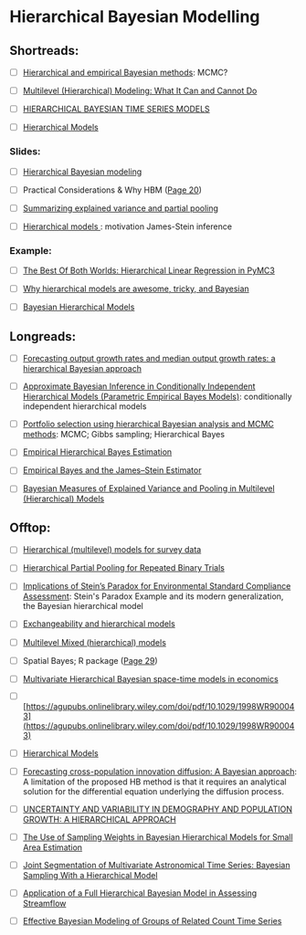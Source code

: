 # Hierarchical Bayesian Modelling

## Shortreads:



- [ ] [Hierarchical and empirical Bayesian methods](http://www.stats.ox.ac.uk/~reinert/stattheory/chapter1107.pdf): MCMC?


- [ ] [Multilevel (Hierarchical) Modeling: What It Can and Cannot Do](http://www.stat.columbia.edu/~gelman/research/published/multi2.pdf)


- [ ] [HIERARCHICAL BAYESIAN TIME SERIES MODELS](https://pdfs.semanticscholar.org/73ae/e06d045f3a95cf598b6208b46362fb006e95.pdf?_ga=2.48066341.304278015.1541139922-1392297038.1541139922)

- [ ] [Hierarchical Models](https://www.cs.princeton.edu/courses/archive/fall11/cos597C/lectures/hierarchical-models.pdf)


### Slides:



- [ ] [Hierarchical Bayesian modeling](https://www.stat.tamu.edu/~jlong/astrostat/ASTRO-WG4-HBMIntro.pdf)



- [ ] Practical Considerations & Why HBM ([Page 20](http://astrostatistics.psu.edu/RLectures/hierarchical.pdf))


- [ ] [Summarizing explained variance and partial pooling](https://web.as.uky.edu/statistics/users/pbreheny/701/S13/notes/4-18.pdf)



- [ ] [Hierarchical models ](https://www.ics.uci.edu/~sternh/courses/225/slides2new.pdf): motivation
James-Stein inference 


### Example:


- [ ] [The Best Of Both Worlds: Hierarchical Linear Regression in PyMC3](https://twiecki.github.io/blog/2014/03/17/bayesian-glms-3/)


- [ ] [Why hierarchical models are awesome, tricky, and Bayesian](https://twiecki.github.io/blog/2017/02/08/bayesian-hierchical-non-centered/)


- [ ] [Bayesian Hierarchical Models](https://static1.squarespace.com/static/53dc912de4b05be42a8acc61/t/53ddc610e4b0e8a580e87e6e/1407043088020/BayesRnD72514.pdf)



## Longreads:

- [ ] [Forecasting output growth rates and median output growth rates: a hierarchical Bayesian approach](https://onlinelibrary.wiley.com/doi/pdf/10.1002/for.800)


- [ ] [Approximate Bayesian Inference in Conditionally Independent Hierarchical Models (Parametric Empirical Bayes Models)](https://people.eecs.berkeley.edu/~jordan/courses/260-spring10/readings/kass-steffey.pdf): conditionally independent hierarchical models


- [ ] [Portfolio selection using hierarchical Bayesian analysis and MCMC methods](https://www.sciencedirect.com/science/article/pii/S0378426605000889?via%3Dihub): MCMC; Gibbs sampling; Hierarchical Bayes



- [ ] [Empirical Hierarchical Bayes Estimation](https://link.springer.com/chapter/10.1007/978-1-4612-2944-5_8)

- [ ] [Empirical Bayes and the
James–Stein Estimator](http://statweb.stanford.edu/~ckirby/brad/LSI/chapter1.pdf)

- [ ] [Bayesian Measures of Explained Variance and
Pooling in Multilevel (Hierarchical) Models](http://www.stat.columbia.edu/~gelman/research/published/rsquared.pdf)



## Offtop:


- [ ] [Hierarchical (multilevel) models for survey data](https://sites.fas.harvard.edu/~stats/survey-soft/hierarchical.html)


- [ ] [Hierarchical Partial Pooling for Repeated Binary Trials](https://cran.r-project.org/web/packages/rstanarm/vignettes/pooling.html)


- [ ] [Implications of Stein’s Paradox for Environmental Standard Compliance Assessment](https://pubs.acs.org/doi/pdf/10.1021/acs.est.5b00656): Stein's Paradox Example and its modern generalization, the Bayesian hierarchical model


- [ ] [Exchangeability and hierarchical models](http://halweb.uc3m.es/esp/Personal/personas/causin/eng/2011-2012/Bayes/ch10.pdf)


- [ ] [Multilevel Mixed (hierarchical) models](http://fmwww.bc.edu/EC-C/S2013/823/EC823.S2013.nn07.slides.pdf)

- [ ] Spatial Bayes; R package ([Page 29](http://web2.uconn.edu/cyberinfra/module3/Downloads/Day%206%20-%20Hierarchical%20Bayes.pdf))


- [ ] [Multivariate Hierarchical Bayesian space-time models in economics](https://pdfs.semanticscholar.org/6b32/a25f92d88656803be25202c673cfc27347ce.pdf)



- [ ] [https://agupubs.onlinelibrary.wiley.com/doi/pdf/10.1029/1998WR900043](https://agupubs.onlinelibrary.wiley.com/doi/pdf/10.1029/1998WR900043)


- [ ] [Hierarchical Models](http://genomicsclass.github.io/book/pages/hierarchical_models.html)


- [ ] [Forecasting cross-population innovation diffusion: A Bayesian approach](https://www.sciencedirect.com/science/article/abs/pii/S0167811605000315):
A limitation of the proposed HB method is that it requires an analytical solution 
for the differential equation underlying the diffusion process. 


- [ ] [UNCERTAINTY AND VARIABILITY IN DEMOGRAPHY AND POPULATION GROWTH: A HIERARCHICAL APPROACH](https://esajournals.onlinelibrary.wiley.com/doi/abs/10.1890/0012-9658(2003)084%5B1370:UAVIDA%5D2.0.CO%3B2)


- [ ] [The Use of Sampling Weights in Bayesian Hierarchical Models for Small Area Estimation](https://www.stat.washington.edu/sites/default/files/files/reports/2011/tr583.pdf)


- [ ] [Joint Segmentation of Multivariate Astronomical
Time Series: Bayesian Sampling With a
Hierarchical Model](https://ieeexplore.ieee.org/abstract/document/4063542?reload=true)

- [ ] [Application of a Full Hierarchical Bayesian Model in Assessing Streamflow](http://coweeta.uga.edu/publications/10656.pdf) 



- [ ] [Effective Bayesian Modeling of Groups of Related Count Time Series](https://arxiv.org/pdf/1405.3738.pdf)
